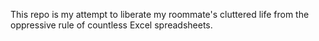 This repo is my attempt to liberate my roommate's cluttered life from the oppressive rule of countless Excel spreadsheets.
